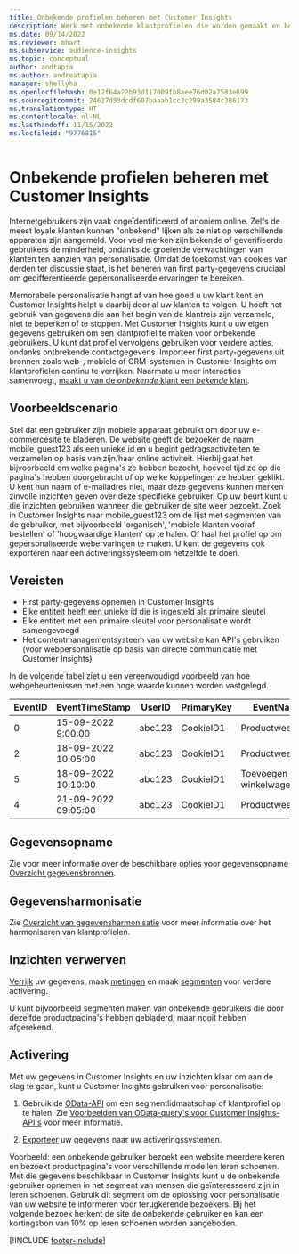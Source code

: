 ```yaml
---
title: Onbekende profielen beheren met Customer Insights
description: Werk met onbekende klantprofielen die worden gemaakt en beheerd in Dynamics 365 Customer Insights.
ms.date: 09/14/2022
ms.reviewer: mhart
ms.subservice: audience-insights
ms.topic: conceptual
author: andtapia
ms.author: andreatapia
manager: shellyha
ms.openlocfilehash: 0e12f64a22b93d117009fb8aee76d02a7583e699
ms.sourcegitcommit: 24627d53dcdf607baaab1cc3c299a3584c386173
ms.translationtype: HT
ms.contentlocale: nl-NL
ms.lasthandoff: 11/15/2022
ms.locfileid: "9776815"
---
```

# <a name="manage-unknown-profiles-with-customer-insights"></a>Onbekende profielen beheren met Customer Insights

Internetgebruikers zijn vaak ongeïdentificeerd of anoniem online. Zelfs de meest loyale klanten kunnen "onbekend" lijken als ze niet op verschillende apparaten zijn aangemeld. Voor veel merken zijn bekende of geverifieerde gebruikers de minderheid, ondanks de groeiende verwachtingen van klanten ten aanzien van personalisatie. Omdat de toekomst van cookies van derden ter discussie staat, is het beheren van first party-gegevens cruciaal om gedifferentieerde gepersonaliseerde ervaringen te bereiken.

Memorabele personalisatie hangt af van hoe goed u uw klant kent en Customer Insights helpt u daarbij door al uw klanten te volgen.  U hoeft het gebruik van gegevens die aan het begin van de klantreis zijn verzameld, niet te beperken of te stoppen. Met Customer Insights kunt u uw eigen gegevens gebruiken om een klantprofiel te maken voor onbekende gebruikers. U kunt dat profiel vervolgens gebruiken voor verdere acties, ondanks ontbrekende contactgegevens. Importeer first party-gegevens uit bronnen zoals web-, mobiele of CRM-systemen in Customer Insights om klantprofielen continu te verrijken. Naarmate u meer interacties samenvoegt, [maakt u van de *onbekende* klant een *bekende* klant](unknown-to-known.md).

## <a name="sample-scenario"></a>Voorbeeldscenario

Stel dat een gebruiker zijn mobiele apparaat gebruikt om door uw e-commercesite te bladeren. De website geeft de bezoeker de naam mobile_guest123 als een unieke id en u begint gedragsactiviteiten te verzamelen op basis van zijn/haar online activiteit. Hierbij gaat het bijvoorbeeld om welke pagina's ze hebben bezocht, hoeveel tijd ze op die pagina's hebben doorgebracht of op welke koppelingen ze hebben geklikt. U kent hun naam of e-mailadres niet, maar deze gegevens kunnen merken zinvolle inzichten geven over deze specifieke gebruiker. Op uw beurt kunt u die inzichten gebruiken wanneer die gebruiker de site weer bezoekt. Zoek in Customer Insights naar mobile_guest123 om de lijst met segmenten van de gebruiker, met bijvoorbeeld 'organisch', 'mobiele klanten vooraf bestellen' of 'hoogwaardige klanten' op te halen. Of haal het profiel op om gepersonaliseerde webervaringen te maken. U kunt de gegevens ook exporteren naar een activeringssysteem om hetzelfde te doen.

## <a name="prerequisites"></a>Vereisten

- First party-gegevens opnemen in Customer Insights
- Elke entiteit heeft een unieke id die is ingesteld als primaire sleutel
- Elke entiteit met een primaire sleutel voor personalisatie wordt samengevoegd
- Het contentmanagementsysteem van uw website kan API's gebruiken (voor webpersonalisatie op basis van directe communicatie met Customer Insights)

In de volgende tabel ziet u een vereenvoudigd voorbeeld van hoe webgebeurtenissen met een hoge waarde kunnen worden vastgelegd.

|EventID|EventTimeStamp|UserID|PrimaryKey|EventName|
|--|--|--|--|--|
|0|15-09-2022 9:00:00|abc123|CookieID1|Productweergave|
|2|18-09-2022 10:05:00|abc123|CookieID1|Productweergave|
|5|18-09-2022 10:10:00|abc123|CookieID1|Toevoegen aan winkelwagen|
|4|21-09-2022 09:05:00|abc123|CookieID1|Productweergave|

## <a name="data-ingestion"></a>Gegevensopname

Zie voor meer informatie over de beschikbare opties voor gegevensopname [Overzicht gegevensbronnen](data-sources.md).

## <a name="data-unification"></a>Gegevensharmonisatie

Zie [Overzicht van gegevensharmonisatie](data-unification.md) voor meer informatie over het harmoniseren van klantprofielen.

## <a name="get-insights"></a>Inzichten verwerven

[Verrijk](enrichment-hub.md) uw gegevens, maak [metingen](measures.md) en maak [segmenten](segments.md) voor verdere activering.

U kunt bijvoorbeeld segmenten maken van onbekende gebruikers die door dezelfde productpagina's hebben gebladerd, maar nooit hebben afgerekend.

## <a name="activation"></a>Activering

Met uw gegevens in Customer Insights en uw inzichten klaar om aan de slag te gaan, kunt u Customer Insights gebruiken voor personalisatie:

1. Gebruik de [OData-API](apis.md) om een segmentlidmaatschap of klantprofiel op te halen. Zie [Voorbeelden van OData-query's voor Customer Insights-API's](odata-examples.md) voor meer informatie.

1. [Exporteer](export-destinations.md) uw gegevens naar uw activeringssystemen.

Voorbeeld: een onbekende gebruiker bezoekt een website meerdere keren en bezoekt productpagina's voor verschillende modellen leren schoenen. Met die gegevens beschikbaar in Customer Insights kunt u de onbekende gebruiker opnemen in het segment van mensen die geïnteresseerd zijn in leren schoenen. Gebruik dit segment om de oplossing voor personalisatie van uw website te informeren voor terugkerende bezoekers. Bij het volgende bezoek herkent de site de onbekende gebruiker en kan een kortingsbon van 10% op leren schoenen worden aangeboden.

[!INCLUDE [footer-include](includes/footer-banner.md)]
